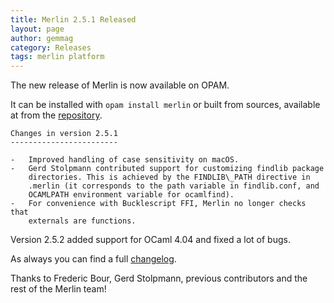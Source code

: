 ```yaml
---
title: Merlin 2.5.1 Released
layout: page
author: gemmag
category: Releases
tags: merlin platform
---
```


The new release of Merlin is now available on OPAM.

It can be installed with `opam install merlin` or built from sources,
available at from the
[repository](https://github.com/the-lambda-church/merlin).

```
Changes in version 2.5.1
------------------------

-   Improved handling of case sensitivity on macOS.
-   Gerd Stolpmann contributed support for customizing findlib package
    directories. This is achieved by the FINDLIB\_PATH directive in
    .merlin (it corresponds to the path variable in findlib.conf, and
    OCAMLPATH environment variable for ocamlfind).
-   For convenience with Bucklescript FFI, Merlin no longer checks that
    externals are functions.
```

Version 2.5.2 added support for OCaml 4.04 and fixed a lot of bugs.

As always you can find a full
[changelog](https://github.com/the-lambda-church/merlin/blob/master/CHANGELOG).

Thanks to Frederic Bour, Gerd Stolpmann, previous contributors and the
rest of the Merlin team!
